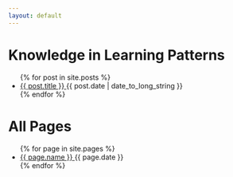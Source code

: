 ```yaml
---
layout: default
---
```



# Knowledge in Learning Patterns

<ul>
{% for post in site.posts %}
  <li>
      <a href="{{ post.url }}">
        {{ post.title }}
      </a>
    <time datetime="{{ post.date | date: "%Y-%m-%d" }}">{{ post.date | date_to_long_string }}</time>
  </li>
{% endfor %}
</ul>


# All Pages

<ul>
{% for page in site.pages %}
  <li>
    <a href="{{ page.url }}">
      {{ page.name }}
    </a>
    <time datetime="{{ page.date }}">{{ page.date }}</time>
  </li>
{% endfor %}
</ul>
